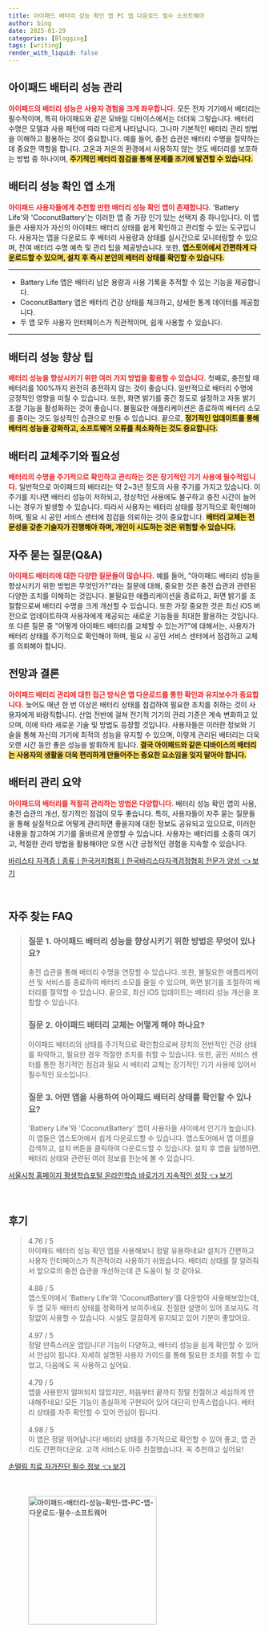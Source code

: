 ```yaml
---
title: 아이패드 배터리 성능 확인 앱 PC 앱 다운로드 필수 소프트웨어
author: bing
date: 2025-01-29
categories: [Blogging]
tags: [writing]
render_with_liquid: false
---
```



<h2 id='아이패드 배터리 성능 관리'>아이패드 배터리 성능 관리</h2>

<p><b><span style="color: #ee2323;">아이패드의 배터리 성능은 사용자 경험을 크게 좌우합니다.</span></b> 모든 전자 기기에서 배터리는 필수적이며, 특히 아이패드와 같은 모바일 디바이스에서는 더더욱 그렇습니다. 배터리 수명은 모델과 사용 패턴에 따라 다르게 나타납니다. 그나마 기본적인 배터리 관리 방법을 이해하고 활용하는 것이 중요합니다. 예를 들어, 충전 습관은 배터리 수명을 절약하는 데 중요한 역할을 합니다. 고온과 저온의 환경에서 사용하지 않는 것도 배터리를 보호하는 방법 중 하나이며, <b><span style="background-color: #ffe066;">주기적인 배터리 점검을 통해 문제를 조기에 발견할 수 있습니다.</span></b></p>

<h2 id='배터리 성능 확인 앱 소개'>배터리 성능 확인 앱 소개</h2>

<p><b><span style="color: #ee2323;">아이패드 사용자들에게 추천할 만한 배터리 성능 확인 앱이 존재합니다.</span></b> 'Battery Life'와 'CoconutBattery'는 이러한 앱 중 가장 인기 있는 선택지 중 하나입니다. 이 앱들은 사용자가 자신의 아이패드 배터리 상태를 쉽게 확인하고 관리할 수 있는 도구입니다. 사용자는 앱을 다운로드 후 배터리 사용량과 상태를 실시간으로 모니터링할 수 있으며, 잔여 배터리 수명 예측 및 관리 팁을 제공받습니다. 또한, <b><span style="background-color: #ffe066;">앱스토어에서 간편하게 다운로드할 수 있으며, 설치 후 즉시 본인의 배터리 상태를 확인할 수 있습니다.</span></b></p>

<hr />

<ul>
    <li>Battery Life 앱은 배터리 남은 용량과 사용 기록을 추적할 수 있는 기능을 제공합니다.</li>
    <li>CoconutBattery 앱은 배터리 건강 상태를 체크하고, 상세한 통계 데이터를 제공합니다.</li>
    <li>두 앱 모두 사용자 인터페이스가 직관적이며, 쉽게 사용할 수 있습니다.</li>
</ul>

<hr />

<h2 id='배터리 성능 향상 팁'>배터리 성능 향상 팁</h2>

<p><b><span style="color: #ee2323;">배터리 성능을 향상시키기 위한 여러 가지 방법을 활용할 수 있습니다.</span></b> 첫째로, 충전할 때 배터리를 100%까지 완전히 충전하지 않는 것이 좋습니다. 일반적으로 배터리 수명에 긍정적인 영향을 미칠 수 있습니다. 또한, 화면 밝기를 중간 정도로 설정하고 자동 밝기 조절 기능을 활성화하는 것이 좋습니다. 불필요한 애플리케이션은 종료하여 배터리 소모를 줄이는 것도 일상적인 습관으로 만들 수 있습니다. 끝으로, <b><span style="background-color: #ffe066;">정기적인 업데이트를 통해 배터리 성능을 강화하고, 소프트웨어 오류를 최소화하는 것도 중요합니다.</span></b></p>

<h2 id='배터리 교체주기와 필요성'>배터리 교체주기와 필요성</h2>

<p><b><span style="color: #ee2323;">배터리의 수명을 주기적으로 확인하고 관리하는 것은 장기적인 기기 사용에 필수적입니다.</span></b> 일반적으로 아이패드의 배터리는 약 2~3년 정도의 사용 주기를 가지고 있습니다. 이 주기를 지나면 배터리 성능이 저하되고, 정상적인 사용에도 불구하고 충전 시간이 늘어나는 경우가 발생할 수 있습니다. 따라서 사용자는 배터리 상태를 정기적으로 확인해야 하며, 필요 시 공인 서비스 센터에 점검을 의뢰하는 것이 중요합니다. <b><span style="background-color: #ffe066;">배터리 교체는 전문성을 갖춘 기술자가 진행해야 하며, 개인이 시도하는 것은 위험할 수 있습니다.</span></b></p>

<h2 id='자주 묻는 질문(Q&A)'>자주 묻는 질문(Q&A)</h2>

<p><b><span style="color: #ee2323;">아이패드 배터리에 대한 다양한 질문들이 많습니다.</span></b> 예를 들어, "아이패드 배터리 성능을 향상시키기 위한 방법은 무엇인가?"라는 질문에 대해, 중요한 것은 충전 습관과 관련된 다양한 조치를 이해하는 것입니다. 불필요한 애플리케이션을 종료하고, 화면 밝기를 조절함으로써 배터리 수명을 크게 개선할 수 있습니다. 또한 가장 중요한 것은 최신 iOS 버전으로 업데이트하여 사용자에게 제공되는 새로운 기능들을 최대한 활용하는 것입니다. 또 다른 질문 중 "어떻게 아이패드 배터리를 교체할 수 있는가?"에 대해서는, 사용자가 배터리 상태를 주기적으로 확인해야 하며, 필요 시 공인 서비스 센터에서 점검하고 교체를 의뢰해야 합니다.</p>

<h2 id='전망와 결론'>전망과 결론</h2>

<p><b><span style="color: #ee2323;">아이패드 배터리 관리에 대한 접근 방식은 앱 다운로드를 통한 확인과 유지보수가 중요합니다.</span></b> 늦어도 매년 한 번 이상은 배터리 상태를 점검하여 필요한 조치를 취하는 것이 사용자에게 바람직합니다. 산업 전반에 걸쳐 전기적 기기의 관리 기준은 계속 변화하고 있으며, 이에 따라 새로운 기술 및 방법도 등장할 것입니다. 사용자들은 이러한 정보와 기술을 통해 자신의 기기에 최적의 성능을 유지할 수 있으며, 이렇게 관리된 배터리는 더욱 오랜 시간 동안 좋은 성능을 발휘하게 됩니다. <b><span style="background-color: #ffe066;">결국 아이패드와 같은 디바이스의 배터리는 사용자의 생활을 더욱 편리하게 만들어주는 중요한 요소임을 잊지 말아야 합니다.</span></b></p>

<h2 id='배터리 관리 요약'>배터리 관리 요약</h2>

<p><b><span style="color: #ee2323;">아이패드의 배터리를 적절히 관리하는 방법은 다양합니다.</span></b> 배터리 성능 확인 앱의 사용, 충전 습관의 개선, 정기적인 점검이 모두 좋습니다. 특히, 사용자들이 자주 묻는 질문들을 통해 실질적으로 어떻게 관리하면 좋을지에 대한 정보도 공유되고 있으므로, 이러한 내용을 참고하여 기기를 올바르게 운영할 수 있습니다. 사용자는 배터리를 소중히 여기고, 적절한 관리 방법을 활용해야만 오랜 시간 긍정적인 경험을 지속할 수 있습니다.</p>


<p><a class="click-button" title="바리스타 자격증ㅣ종류ㅣ한국커피협회ㅣ한국바리스타자격검정협회 전문가 양성" href="https://adkhouse.github.io/posts/%EB%B0%94%EB%A6%AC%EC%8A%A4%ED%83%80-%EC%9E%90%EA%B2%A9%EC%A6%9D%E3%85%A3%EC%A2%85%EB%A5%98%E3%85%A3%ED%95%9C%EA%B5%AD%EC%BB%A4%ED%94%BC%ED%98%91%ED%9A%8C%E3%85%A3%ED%95%9C%EA%B5%AD%EB%B0%94%EB%A6%AC%EC%8A%A4%ED%83%80%EC%9E%90%EA%B2%A9%EA%B2%80%EC%A0%95%ED%98%91%ED%9A%8C-%EC%A0%84%EB%AC%B8%EA%B0%80-%EC%96%91%EC%84%B1/" rel="dofollow">바리스타 자격증ㅣ종류ㅣ한국커피협회ㅣ한국바리스타자격검정협회 전문가 양성 👈 보기</a></p><br>
<h2 id='자주_찾는_FAQ'>자주 찾는 FAQ</h2>
<div itemscope="" itemtype="https://schema.org/FAQPage"> 
<blockquote> 
<div itemscope="" itemprop="mainEntity" itemtype="https://schema.org/Question"> 
<h3 itemprop="name">질문 1. 아이패드 배터리 성능을 향상시키기 위한 방법은 무엇이 있나요?</h3> 
<div itemscope="" itemprop="acceptedAnswer" itemtype="https://schema.org/Answer"> 
<span itemprop="text"> 
<p>충전 습관을 통해 배터리 수명을 연장할 수 있습니다. 또한, 불필요한 애플리케이션 및 서비스를 종료하여 배터리 소모를 줄일 수 있으며, 화면 밝기를 조절하여 배터리를 절약할 수 있습니다. 끝으로, 최신 iOS 업데이트는 배터리 성능 개선을 포함할 수 있습니다.</p> 
</span> 
</div> 
</div> 

<div itemscope="" itemprop="mainEntity" itemtype="https://schema.org/Question"> 
<h3 itemprop="name">질문 2. 아이패드 배터리 교체는 어떻게 해야 하나요?</h3> 
<div itemscope="" itemprop="acceptedAnswer" itemtype="https://schema.org/Answer"> 
<span itemprop="text"> 
<p>아이패드 배터리의 상태를 주기적으로 확인함으로써 장치의 전반적인 건강 상태를 파악하고, 필요한 경우 적절한 조치를 취할 수 있습니다. 또한, 공인 서비스 센터를 통한 정기적인 점검과 필요 시 배터리 교체는 장기적인 기기 사용에 있어서 필수적인 요소입니다.</p> 
</span> 
</div> 
</div> 

<div itemscope="" itemprop="mainEntity" itemtype="https://schema.org/Question"> 
<h3 itemprop="name">질문 3. 어떤 앱을 사용하여 아이패드 배터리 상태를 확인할 수 있나요?</h3> 
<div itemscope="" itemprop="acceptedAnswer" itemtype="https://schema.org/Answer"> 
<span itemprop="text"> 
<p>'Battery Life'와 'CoconutBattery' 앱이 사용자들 사이에서 인기가 높습니다. 이 앱들은 앱스토어에서 쉽게 다운로드할 수 있습니다. 앱스토어에서 앱 이름을 검색하고, 설치 버튼을 클릭하여 다운로드할 수 있습니다. 설치 후 앱을 실행하면, 배터리 상태와 관련된 여러 정보를 한눈에 볼 수 있습니다.</p> 
</span> 
</div> 
</div> 
</blockquote> 
</div>
<p><a class="click-button" title="서울시청 홈페이지 평생학습포털 온라인학습 바로가기 지속적인 성장" href="https://adkhouse.github.io/posts/%EC%84%9C%EC%9A%B8%EC%8B%9C%EC%B2%AD-%ED%99%88%ED%8E%98%EC%9D%B4%EC%A7%80-%ED%8F%89%EC%83%9D%ED%95%99%EC%8A%B5%ED%8F%AC%ED%84%B8-%EC%98%A8%EB%9D%BC%EC%9D%B8%ED%95%99%EC%8A%B5-%EB%B0%94%EB%A1%9C%EA%B0%80%EA%B8%B0-%EC%A7%80%EC%86%8D%EC%A0%81%EC%9D%B8-%EC%84%B1%EC%9E%A5/" rel="dofollow">서울시청 홈페이지 평생학습포털 온라인학습 바로가기 지속적인 성장 👈 보기</a></p><br>
<h2 id='후기'>후기</h2>
<div itemscope itemtype="https://schema.org/Product">
  <blockquote>
  <div itemprop="review" itemscope itemtype="https://schema.org/Review">
      <div itemprop="reviewRating" itemscope itemtype="https://schema.org/Rating"> <span itemprop="ratingValue">4.76</span> / <span itemprop="bestRating">5</span> </div>
      <span itemprop="reviewBody">아이패드 배터리 성능 확인 앱을 사용해보니 정말 유용하네요! 설치가 간편하고 사용자 인터페이스가 직관적이라 사용하기 쉬웠습니다. 배터리 상태를 잘 알려줘서 앞으로의 충전 습관을 개선하는데 큰 도움이 될 것 같아요.</span>
  </div>
  <br>
  <div itemprop="review" itemscope itemtype="https://schema.org/Review">
      <div itemprop="reviewRating" itemscope itemtype="https://schema.org/Rating"> <span itemprop="ratingValue">4.88</span> / <span itemprop="bestRating">5</span> </div>
      <span itemprop="reviewBody">앱스토어에서 'Battery Life'와 'CoconutBattery'를 다운받아 사용해보았는데, 두 앱 모두 배터리 상태를 정확하게 보여주네요. 친절한 설명이 있어 초보자도 걱정없이 사용할 수 있습니다. 시설도 깔끔하게 유지되고 있어 기분이 좋았어요.</span>
  </div>
  <br>
  <div itemprop="review" itemscope itemtype="https://schema.org/Review">
      <div itemprop="reviewRating" itemscope itemtype="https://schema.org/Rating"> <span itemprop="ratingValue">4.97</span> / <span itemprop="bestRating">5</span> </div>
      <span itemprop="reviewBody">정말 만족스러운 앱입니다! 기능이 다양하고, 배터리 성능을 쉽게 확인할 수 있어서 안심이 됩니다. 자세히 설명된 사용자 가이드를 통해 필요한 조치를 취할 수 있었고, 다음에도 꼭 사용하고 싶어요.</span>
  </div>
  <br>
  <div itemprop="review" itemscope itemtype="https://schema.org/Review">
      <div itemprop="reviewRating" itemscope itemtype="https://schema.org/Rating"> <span itemprop="ratingValue">4.79</span> / <span itemprop="bestRating">5</span> </div>
      <span itemprop="reviewBody">앱을 사용한지 얼마되지 않았지만, 처음부터 끝까지 정말 친절하고 세심하게 안내해주네요! 모든 기능이 충실하게 구현되어 있어 대단히 만족스럽습니다. 배터리 상태를 자주 확인할 수 있어 안심이 됩니다.</span>
  </div>
  <br>
  <div itemprop="review" itemscope itemtype="https://schema.org/Review">
      <div itemprop="reviewRating" itemscope itemtype="https://schema.org/Rating"> <span itemprop="ratingValue">4.98</span> / <span itemprop="bestRating">5</span> </div>
      <span itemprop="reviewBody">이 앱은 정말 뛰어납니다! 배터리 상태를 주기적으로 확인할 수 있어 좋고, 앱 관리도 간편하더군요. 고객 서비스도 아주 친절했습니다. 꼭 추천하고 싶어요!</span>
  </div>
  </blockquote>
</div>
<p><a class="click-button" title="손떨림 치료 자가진단 필수 정보" href="https://adkhouse.github.io/posts/%EC%86%90%EB%96%A8%EB%A6%BC-%EC%B9%98%EB%A3%8C-%EC%9E%90%EA%B0%80%EC%A7%84%EB%8B%A8-%ED%95%84%EC%88%98-%EC%A0%95%EB%B3%B4/" rel="dofollow">손떨림 치료 자가진단 필수 정보 👈 보기</a></p><br>
<figure class="image"><img src="https://adkhouse.github.io/assets/img/thumbnail/아이패드-배터리-성능-확인-앱-PC-앱-다운로드-필수-소프트웨어.webp" alt="아이패드-배터리-성능-확인-앱-PC-앱-다운로드-필수-소프트웨어" width="256" height="256"></figure>